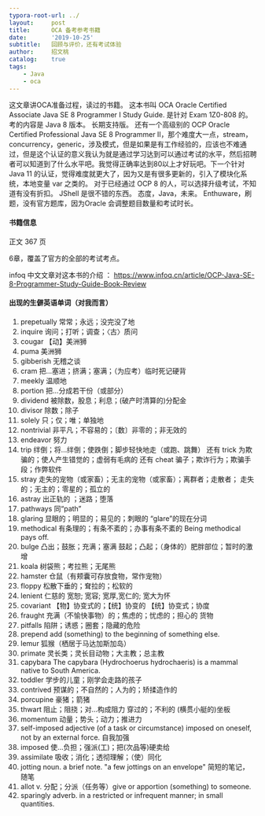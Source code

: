 ```yaml
---
typora-root-url: ../
layout:     post
title:      OCA 备考参考书籍
date:       '2019-10-25'
subtitle:   回顾与评价，还有考试体验
author:     招文桃
catalog:    true
tags:
    - Java
    - oca
---
```


这文章讲OCA准备过程，读过的书籍。 这本书叫 OCA Oracle Certified Associate Java SE 8 Programmer I Study Guide. 是针对 Exam 1Z0-808 的。考的内容是 Java 8 版本。 长期支持版。 还有一个高级别的 OCP Oracle Certified Professional Java SE 8 Programmer II，那个难度大一点，stream，concurrency，generic，涉及模式，但是如果是有工作经验的，应该也不难通过，但是这个认证的意义我认为就是通过学习达到可以通过考试的水平，然后招聘者可以知道到了什么水平吧。我觉得正确率达到80以上才好玩吧。下一个针对 Java 11 的认证，觉得难度就更大了，因为又是有很多更新的，引入了模块化系统，本地变量 var 之类的。 对于已经通过 OCP 8 的人，可以选择升级考试，不知道有没有折扣。 JShell 是很不错的东西。 态度，Java，未来。 Enthuware，刷题，没有官方题库，因为Oracle 会调整题目数量和考试时长。

#### 书籍信息

正文 367 页

6章，覆盖了官方的全部的考试考点。



infoq 中文文章对这本书的介绍 ：  https://www.infoq.cn/article/OCP-Java-SE-8-Programmer-Study-Guide-Book-Review 



#### 出现的生僻英语单词（对我而言）

1. prepetually 常常；永远；没完没了地
2. inquire 询问；打听；调查；〈古〉质问
3. cougar 【动】美洲狮
4. puma 美洲狮
5. gibberish 无稽之谈
6. cram 把…塞进；挤满；塞满；（为应考）临时死记硬背
7. meekly 温顺地
8. portion 把…分成若干份（或部分）
9. dividend 被除数，股息；利息；(破产时清算的)分配金  
10. divisor 除数；除子
11. solely 只；仅；唯；单独地
12. nontrivial 非平凡；不容易的；〔数〕非零的；非无效的
13. endeavor 努力
14. trip 绊倒；将…绊倒；使跌倒；脚步轻快地走（或跑、跳舞） 还有 trick 为欺骗的；使人产生错觉的；虚弱有毛病的 还有 cheat 骗子；欺诈行为；欺骗手段；作弊软件
15. stray 走失的宠物（或家畜）；无主的宠物（或家畜）；离群者；走散者； 走失的；无主的；零星的；孤立的
16. astray 出正轨的 ；迷路；堕落
17. pathways 同“path”
18. glaring 显眼的；明显的；易见的；刺眼的 “glare”的现在分词
19. methodical 有条理的；有条不紊的；办事有条不紊的 Being methodical pays off.
20. bulge 凸出；鼓胀；充满；塞满  鼓起；凸起；（身体的）肥胖部位；暂时的激增
21. koala 树袋熊；考拉熊；无尾熊
22. hamster 仓鼠（有颊囊可存放食物，常作宠物）
23. floppy 松散下垂的；耷拉的；松软的
24. lenient 仁慈的 宽恕; 宽容; 宽厚,宽仁的; 宽大为怀
25. covariant 【物】协变式的；【统】协变的  【统】协变式；协度
26. fraught 充满（不愉快事物）的；焦虑的；忧虑的；担心的  货物 
27. pitfalls  陷阱；诱惑；圈套；隐藏的危险
28. prepend  add (something) to the beginning of something else. 
29. lemur 狐猴（栖居于马达加斯加岛）
30. primate 灵长类；灵长目动物；大主教；总主教
31. capybara The capybara (Hydrochoerus hydrochaeris) is a mammal native to South America.
32. toddler 学步的儿童；刚学会走路的孩子
33. contrived 预谋的；不自然的；人为的；矫揉造作的
34. porcupine 豪猪；箭猪
35. thwart 阻止；阻挠；对…构成阻力  穿过的；不利的 (横贯小艇的)坐板
36. momentum 动量；势头；动力；推进力
37. self-imposed adjective (of a task or circumstance) imposed on oneself, not by an external force. 自我加强
38. imposed 使…负担；强派(工)；把(次品等)硬卖给
39. assimilate 吸收；消化；透彻理解；（使）同化
40. jotting   noun. a brief note. "a few jottings on an envelope" 简短的笔记， 随笔
41. allot v. 分配；分派（任务等）give or apportion (something) to someone.
42. sparingly adverb. in a restricted or infrequent manner; in small quantities.










